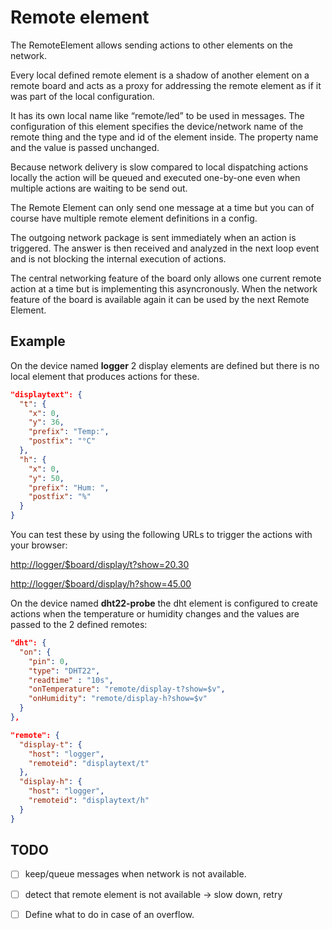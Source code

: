 # Remote element

The RemoteElement allows sending actions to other elements on the network.

Every local defined remote element is a shadow of another element on a remote board and acts as a proxy for addressing the remote element as if it was part of the local configuration.

It has its own local name like “remote/led” to be used in messages. The configuration of this element specifies the device/network name of the remote thing and the type and id of the element inside. The property name and the value is passed unchanged.

Because network delivery is slow compared to local dispatching actions locally the action will be queued and executed one-by-one even when multiple actions are waiting to be send  out.

The Remote Element can only send one message at a time but you can of course have multiple remote element definitions in a config.

The outgoing network package  is sent immediately when an action is triggered. The answer is then received and analyzed in the next loop event and is not blocking the internal execution of actions.

The central networking feature of the board only allows one current remote action at a time but is implementing this asyncronously. When the network feature of the board is available again it can be used by the next Remote Element.

## Example

On the 	device named **logger** 2 display elements are defined but there is no local element that produces actions for these. 

```JSON
"displaytext": {
  "t": {
    "x": 0,
    "y": 36,
    "prefix": "Temp:",
    "postfix": "°C"
  },
  "h": {
    "x": 0,
    "y": 50,
    "prefix": "Hum: ",
    "postfix": "%"
  }
}
```

You can test these by using the following URLs to trigger the actions with your browser:

<http://logger/$board/display/t?show=20.30>

<http://logger/$board/display/h?show=45.00>

On the device named **dht22-probe** the dht element is configured to create actions when the temperature or humidity changes and the values are passed to the 2 defined remotes: 

```JSON
"dht": {
  "on": {
    "pin": 0,
    "type": "DHT22",
    "readtime" : "10s",
    "onTemperature": "remote/display-t?show=$v",
    "onHumidity": "remote/display-h?show=$v"
  }
},

"remote": {
  "display-t": {
    "host": "logger",
    "remoteid": "displaytext/t"
  }, 
  "display-h": {
    "host": "logger",
    "remoteid": "displaytext/h"
  }
}
```

## TODO
- [ ] keep/queue messages when network is not available.
- [ ] detect that remote element is not available -> slow down, retry
- [ ] Define what to do in case of an overflow.

